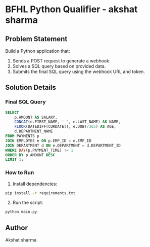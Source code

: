 
# BFHL Python Qualifier - akshat sharma

## Problem Statement
Build a Python application that:
1. Sends a POST request to generate a webhook.
2. Solves a SQL query based on provided data.
3. Submits the final SQL query using the webhook URL and token.

## Solution Details

### Final SQL Query
```sql
SELECT 
    p.AMOUNT AS SALARY,
    CONCAT(e.FIRST_NAME, ' ', e.LAST_NAME) AS NAME,
    FLOOR(DATEDIFF(CURDATE(), e.DOB)/365) AS AGE,
    d.DEPARTMENT_NAME
FROM PAYMENTS p
JOIN EMPLOYEE e ON p.EMP_ID = e.EMP_ID
JOIN DEPARTMENT d ON e.DEPARTMENT = d.DEPARTMENT_ID
WHERE DAY(p.PAYMENT_TIME) != 1
ORDER BY p.AMOUNT DESC
LIMIT 1;
```

### How to Run
1. Install dependencies:
```bash
pip install -r requirements.txt
```
2. Run the script:
```bash
python main.py
```

## Author
Akshat sharma 
